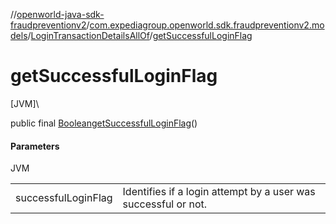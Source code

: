 //[openworld-java-sdk-fraudpreventionv2](../../../index.md)/[com.expediagroup.openworld.sdk.fraudpreventionv2.models](../index.md)/[LoginTransactionDetailsAllOf](index.md)/[getSuccessfulLoginFlag](get-successful-login-flag.md)

# getSuccessfulLoginFlag

[JVM]\

public final [Boolean](https://docs.oracle.com/javase/8/docs/api/java/lang/Boolean.html)[getSuccessfulLoginFlag](get-successful-login-flag.md)()

#### Parameters

JVM

| | |
|---|---|
| successfulLoginFlag | Identifies if a login attempt by a user was successful or not. |
